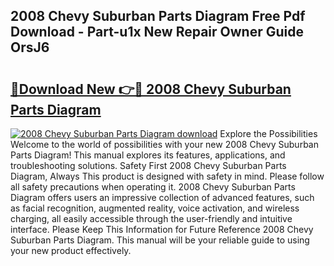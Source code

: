 ## 2008 Chevy Suburban Parts Diagram Free Pdf Download - Part-u1x New Repair Owner Guide OrsJ6

# <h2><a href="http://dfsqoep.blite.top/?on=2008+Chevy+Suburban+Parts+Diagram">🔗Download New 👉🔴 2008 Chevy Suburban Parts Diagram</a></h2>

[![2008 Chevy Suburban Parts Diagram download](https://i.imgur.com/lujVjoI.png)](http://dfsqoep.blite.top/?on=2008+Chevy+Suburban+Parts+Diagram)
Explore the Possibilities Welcome to the world of possibilities with your new 2008 Chevy Suburban Parts Diagram! This manual explores its features, applications, and troubleshooting solutions. Safety First 2008 Chevy Suburban Parts Diagram, Always This product is designed with safety in mind. Please follow all safety precautions when operating it. 2008 Chevy Suburban Parts Diagram offers users an impressive collection of advanced features, such as facial recognition, augmented reality, voice activation, and wireless charging, all easily accessible through the user-friendly and intuitive interface. Please Keep This Information for Future Reference 2008 Chevy Suburban Parts Diagram. This manual will be your reliable guide to using your new product effectively.
